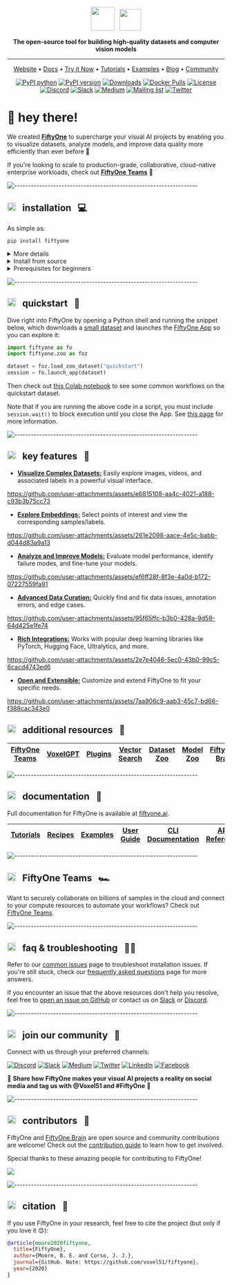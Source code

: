 <div align="center">
<p align="center">

<!-- prettier-ignore -->
<img src="https://user-images.githubusercontent.com/25985824/106288517-2422e000-6216-11eb-871d-26ad2e7b1e59.png" height="55px"> &nbsp;
<img src="https://user-images.githubusercontent.com/25985824/106288518-24bb7680-6216-11eb-8f10-60052c519586.png" height="50px">

**The open-source tool for building high-quality datasets and computer vision
models**

---

<!-- prettier-ignore -->
<a href="https://voxel51.com/fiftyone">Website</a> •
<a href="https://voxel51.com/docs/fiftyone">Docs</a> •
<a href="https://colab.research.google.com/github/voxel51/fiftyone-examples/blob/master/examples/quickstart.ipynb">Try it Now</a> •
<a href="https://voxel51.com/docs/fiftyone/tutorials/index.html">Tutorials</a> •
<a href="https://github.com/voxel51/fiftyone-examples">Examples</a> •
<a href="https://voxel51.com/blog/">Blog</a> •
<a href="https://slack.voxel51.com">Community</a>

[![PyPI python](https://img.shields.io/pypi/pyversions/fiftyone)](https://pypi.org/project/fiftyone)
[![PyPI version](https://badge.fury.io/py/fiftyone.svg)](https://pypi.org/project/fiftyone)
[![Downloads](https://static.pepy.tech/badge/fiftyone)](https://pepy.tech/project/fiftyone)
[![Docker Pulls](https://badgen.net/docker/pulls/voxel51/fiftyone?icon=docker&label=pulls)](https://hub.docker.com/r/voxel51/fiftyone/)
[![License](https://img.shields.io/badge/License-Apache%202.0-blue.svg)](LICENSE)
[![Discord](https://img.shields.io/badge/Discord-7289DA?logo=discord&logoColor=white)](https://discord.gg/fiftyone-community)
[![Slack](https://img.shields.io/badge/Slack-4A154B?logo=slack&logoColor=white)](https://slack.voxel51.com)
[![Medium](https://img.shields.io/badge/Medium-12100E?logo=medium&logoColor=white)](https://medium.com/voxel51)
[![Mailing list](http://bit.ly/2Md9rxM)](https://share.hsforms.com/1zpJ60ggaQtOoVeBqIZdaaA2ykyk)
[![Twitter](https://img.shields.io/twitter/follow/Voxel51?style=social)](https://twitter.com/voxel51)

</p>
</div>

# 👋 hey there!

We created **[FiftyOne](https://fiftyone.ai)** to supercharge your visual AI
projects by enabling you to visualize datasets, analyze models, and improve
data quality more efficiently than ever before 🤝

If you're looking to scale to production-grade, collaborative, cloud-native
enterprise workloads, check out
**[FiftyOne Teams](http://voxel51.com/enterprise)** 🚀

![------------------------------------------------------------------](https://github.com/user-attachments/assets/fb0573d0-bb56-40ff-9ae1-a5e8f62f5f42)

<div id='installation'/>

## <img src="https://user-images.githubusercontent.com/25985824/106288517-2422e000-6216-11eb-871d-26ad2e7b1e59.png" height="20px"> &nbsp; installation &nbsp; 💻

As simple as:

```shell
pip install fiftyone
```

<details>
<summary>More details</summary>

### Installation options

FiftyOne supports Python 3.9 - 3.11.

For most users, we recommend installing the latest release version of FiftyOne
via `pip` as shown above.

If you want to contribute to FiftyOne or install the latest development
version, then you can also perform a [source install](#source-install).

See the [prerequisites section](#prerequisites) for system-specific setup
information.

We strongly recommend that you install FiftyOne in a
[virtual environment](https://voxel51.com/docs/fiftyone/getting_started/virtualenv.html)
to maintain a clean workspace.

Consult the
[installation guide](https://voxel51.com/docs/fiftyone/getting_started/install.html)
for troubleshooting and other information about getting up-and-running with
FiftyOne.

</details>

<div id='source-install'/>

<details>
<summary>Install from source</summary>

### Source installations

Follow the instructions below to install FiftyOne from source and build the
App.

You'll need the following tools installed:

-   [Python](https://www.python.org) (3.9 - 3.11)
-   [Node.js](https://nodejs.org) - on Linux, we recommend using
    [nvm](https://github.com/nvm-sh/nvm) to install an up-to-date version.
-   [Yarn](https://yarnpkg.com) - once Node.js is installed, you can
    [enable Yarn](https://yarnpkg.com/getting-started/install) via
    `corepack enable`

We strongly recommend that you install FiftyOne in a
[virtual environment](https://voxel51.com/docs/fiftyone/getting_started/virtualenv.html)
to maintain a clean workspace.

If you are working in Google Colab,
[skip to here](#source-installs-in-google-colab).

First, clone the repository:

```shell
git clone https://github.com/voxel51/fiftyone
cd fiftyone
```

Then run the install script:

```shell
# Mac or Linux
bash install.bash

# Windows
.\install.bat
```

If you run into issues importing FiftyOne, you may need to add the path to the
cloned repository to your `PYTHONPATH`:

```shell
export PYTHONPATH=$PYTHONPATH:/path/to/fiftyone
```

Note that the install script adds to your `nvm` settings in your `~/.bashrc` or
`~/.bash_profile`, which is needed for installing and building the App.

### Upgrading your source installation

To upgrade an existing source installation to the bleeding edge, simply pull
the latest `develop` branch and rerun the install script:

```shell
git checkout develop
git pull

# Mac or Linux
bash install.bash

# Windows
.\install.bat
```

### Rebuilding the App

When you pull in new changes to the App, you will need to rebuild it, which you
can do either by rerunning the install script or just running `yarn build` in
the `./app` directory.

### Developer installation

If you would like to
[contribute to FiftyOne](https://github.com/voxel51/fiftyone/blob/develop/CONTRIBUTING.md),
you should perform a developer installation using the `-d` flag of the install
script:

```shell
# Mac or Linux
bash install.bash -d

# Windows
.\install.bat -d
```

Although not required, developers typically prefer to configure their FiftyOne
installation to connect to a self-installed and managed instance of MongoDB,
which you can do by following
[these simple steps](https://docs.voxel51.com/user_guide/config.html#configuring-a-mongodb-connection).

### Source installs in Google Colab

You can install from source in
[Google Colab](https://colab.research.google.com) by running the following in a
cell and then **restarting the runtime**:

```shell
%%shell

git clone --depth 1 https://github.com/voxel51/fiftyone.git
cd fiftyone

# Mac or Linux
bash install.bash

# Windows
.\install.bat
```

### Generating documentation

See the
[docs guide](https://github.com/voxel51/fiftyone/blob/develop/docs/README.md)
for information on building and contributing to the documentation.

### Uninstallation

You can uninstall FiftyOne as follows:

```shell
pip uninstall fiftyone fiftyone-brain fiftyone-db
```

</details>

<div id='prerequisites'/>

<details>
<summary>Prerequisites for beginners</summary>

### System-specific setup

Follow the instructions for your operating system or environment to perform
basic system setup before [installing FiftyOne](#installation).

If you're an experienced developer, you've likely already done this.

<details>
<summary>Linux</summary>

<div id='prerequisites-linux'/>

#### 1. Install Python and other dependencies

These steps work on a clean install of Ubuntu Desktop 24.04, and should also
work on Ubuntu 24.04 and 22.04, and on Ubuntu Server:

```shell
sudo apt-get update
sudo apt-get upgrade
sudo apt-get install python3-venv python3-dev build-essential git-all libgl1-mesa-dev
```

-   On Linux, you will need at least the `openssl` and `libcurl` packages
-   On Debian-based distributions, you will need to install `libcurl4` or
    `libcurl3` instead of `libcurl`, depending on the age of your distribution

```shell
# Ubuntu
sudo apt install libcurl4 openssl

# Fedora
sudo dnf install libcurl openssl
```

#### 2. Create and activate a virtual environment

```shell
python3 -m venv fiftyone_env
source fiftyone_env/bin/activate
```

#### 3. Install FFmpeg (optional)

If you plan to work with video datasets, you'll need to install
[FFmpeg](https://ffmpeg.org):

```shell
sudo apt-get install ffmpeg
```

</details>

<details>
<summary>MacOS</summary>

<div id='prerequisites-macos'/>

#### 1. Install Xcode Command Line Tools

```shell
xcode-select --install
```

#### 2. Install Homebrew

```shell
/bin/bash -c "$(curl -fsSL https://raw.githubusercontent.com/Homebrew/install/HEAD/install.sh)"
```

After running the above command, follow the instructions in your terminal to
complete the Homebrew installation.

#### 3. Install Python

```shell
brew install python@3.9
brew install protobuf
```

#### 4. Create and activate a virtual nvironment

```shell
python3 -m venv fiftyone_env
source fiftyone_env/bin/activate
```

#### 5. Install FFmpeg (optional)

If you plan to work with video datasets, you'll need to install
[FFmpeg](https://ffmpeg.org):

```shell
brew install ffmpeg
```

</details>

<details>
<summary>Windows</summary>

<div id='prerequisites-windows'/>

#### 1. Install Python

⚠️ The version of Python that is available in the Microsoft Store is **not
recommended** ⚠️

Download a Python 3.9 - 3.11 installer from
[python.org](https://www.python.org/downloads/). Make sure to pick a 64-bit
version. For example, this
[Python 3.10.11 installer](https://www.python.org/ftp/python/3.10.11/python-3.10.11-amd64.exe).

Double-click on the installer to run it, and follow the steps in the installer.

-   Check the box to add Python to your `PATH`
-   At the end of the installer, there is an option to disable the `PATH`
    length limit. It is recommended to click this

#### 2. Install Microsoft Visual C++

Download
[Microsoft Visual C++ Redistributable](https://learn.microsoft.com/en-us/cpp/windows/latest-supported-vc-redist).
Double-click on the installer to run it, and follow the steps in the installer.

#### 3. Install Git

Download Git from [this link](https://git-scm.com/download/win). Double-click
on the installer to run it, and follow the steps in the installer.

#### 4. Create and activate a virtual environment

-   Press `Win + R`. type `cmd`, and press `Enter`. Alternatively, search
    **Command Prompt** in the Start Menu.
-   Navigate to your project. `cd C:\path\to\your\project`
-   Create the environment `python -m venv fiftyone_env`
-   Activate the environment typing this in the command line window
    `fiftyone_env\Scripts\activate`
-   After activation, your command prompt should change and show the name of
    the virtual environment `(fiftyon_env) C:\path\to\your\project`

#### 5. Install FFmpeg (optional)

If you plan to work with video datasets, you'll need to install
[FFmpeg](https://ffmpeg.org).

Download an FFmpeg binary from [here](https://ffmpeg.org/download.html). Add
FFmpeg's path (e.g., `C:\ffmpeg\bin`) to your `PATH` environmental variable.

</details>

<details>
<summary>Docker</summary>

<div id='prerequisites-docker'/>
<br>

Refer to
[these instructions](https://voxel51.com/docs/fiftyone/environments/index.html#docker)
to see how to build and run Docker images containing release or source builds
of FiftyOne.

</details>

</details>

![------------------------------------------------------------------](https://github.com/user-attachments/assets/fb0573d0-bb56-40ff-9ae1-a5e8f62f5f42)

<div id='quickstart'>

## <img src="https://user-images.githubusercontent.com/25985824/106288517-2422e000-6216-11eb-871d-26ad2e7b1e59.png" height="20px"> &nbsp; quickstart &nbsp; 🚀

Dive right into FiftyOne by opening a Python shell and running the snippet
below, which downloads a
[small dataset](https://voxel51.com/docs/fiftyone/user_guide/dataset_zoo/datasets.html#quickstart)
and launches the
[FiftyOne App](https://voxel51.com/docs/fiftyone/user_guide/app.html) so you
can explore it:

```py
import fiftyone as fo
import fiftyone.zoo as foz

dataset = foz.load_zoo_dataset("quickstart")
session = fo.launch_app(dataset)
```

Then check out
[this Colab notebook](https://colab.research.google.com/github/voxel51/fiftyone-examples/blob/master/examples/quickstart.ipynb)
to see some common workflows on the quickstart dataset.

Note that if you are running the above code in a script, you must include
`session.wait()` to block execution until you close the App. See
[this page](https://voxel51.com/docs/fiftyone/user_guide/app.html#creating-a-session)
for more information.

![------------------------------------------------------------------](https://github.com/user-attachments/assets/fb0573d0-bb56-40ff-9ae1-a5e8f62f5f42)

<div id='key-features'>

## <img src="https://user-images.githubusercontent.com/25985824/106288517-2422e000-6216-11eb-871d-26ad2e7b1e59.png" height="20px"> &nbsp; key features &nbsp; 🔑

-   **[Visualize Complex Datasets:](https://docs.voxel51.com/user_guide/app.html)**
    Easily explore images, videos, and associated labels in a powerful visual
    interface.

https://github.com/user-attachments/assets/e6815108-aa4c-4021-a188-c93b3b75cc73

-   **[Explore Embeddings:](https://docs.voxel51.com/user_guide/app.html#embeddings-panel)**
    Select points of interest and view the corresponding samples/labels.

https://github.com/user-attachments/assets/261e2098-aace-4e5c-babb-d044d83a9a13

-   **[Analyze and Improve Models:](https://docs.voxel51.com/user_guide/evaluation.html)**
    Evaluate model performance, identify failure modes, and fine-tune your
    models.

https://github.com/user-attachments/assets/ef6ff28f-8f3e-4a0d-b172-07227559fa91

-   **[Advanced Data Curation:](https://docs.voxel51.com/brain.html)** Quickly
    find and fix data issues, annotation errors, and edge cases.

https://github.com/user-attachments/assets/95f65ffc-b3b0-428a-9d59-64d425e1fe74

-   **[Rich Integrations:](https://docs.voxel51.com/integrations/index.html)**
    Works with popular deep learning libraries like PyTorch, Hugging Face,
    Ultralytics, and more.

https://github.com/user-attachments/assets/2e7e4046-5ec0-43b0-99c5-6cacd4743ed6

-   **[Open and Extensible:](https://docs.voxel51.com/plugins/index.html)**
    Customize and extend FiftyOne to fit your specific needs.

https://github.com/user-attachments/assets/7aa906c9-aab3-45c7-bd66-f388cac343e0

<div id='additional-resources'>

## <img src="https://user-images.githubusercontent.com/25985824/106288517-2422e000-6216-11eb-871d-26ad2e7b1e59.png" height="20px"> &nbsp; additional resources &nbsp; 🚁

| [FiftyOne Teams](https://voxel51.com/enterprise) | [VoxelGPT](https://github.com/voxel51/voxelgpt) | [Plugins](https://voxel51.com/plugins) | [Vector Search](https://voxel51.com/blog/the-computer-vision-interface-for-vector-search) | [Dataset Zoo](https://docs.voxel51.com/dataset_zoo/index.html) | [Model Zoo](https://docs.voxel51.com/model_zoo/index.html) | [FiftyOne Brain](https://docs.voxel51.com/brain.html) |
| ------------------------------------------------ | ----------------------------------------------- | -------------------------------------- | ----------------------------------------------------------------------------------------- | -------------------------------------------------------------- | ---------------------------------------------------------- | ----------------------------------------------------- |

</div>

![------------------------------------------------------------------](https://github.com/user-attachments/assets/fb0573d0-bb56-40ff-9ae1-a5e8f62f5f42)

<div id='documentation'/>

## <img src="https://user-images.githubusercontent.com/25985824/106288517-2422e000-6216-11eb-871d-26ad2e7b1e59.png" height="20px"> &nbsp; documentation &nbsp; 🪪

Full documentation for FiftyOne is available at
[fiftyone.ai](https://fiftyone.ai).

| [Tutorials](https://voxel51.com/docs/fiftyone/tutorials/index.html) | [Recipes](https://voxel51.com/docs/fiftyone/recipes/index.html) | [Examples](https://github.com/voxel51/fiftyone-examples) | [User Guide](https://voxel51.com/docs/fiftyone/user_guide/index.html) | [CLI Documentation](https://voxel51.com/docs/fiftyone/cli/index.html) | [API Reference](https://voxel51.com/docs/fiftyone/api/fiftyone.html) |
| ------------------------------------------------------------------- | --------------------------------------------------------------- | -------------------------------------------------------- | --------------------------------------------------------------------- | --------------------------------------------------------------------- | -------------------------------------------------------------------- |

</div>

![------------------------------------------------------------------](https://github.com/user-attachments/assets/fb0573d0-bb56-40ff-9ae1-a5e8f62f5f42)

<div id='fiftyone-teams'/>

## <img src="https://user-images.githubusercontent.com/25985824/106288517-2422e000-6216-11eb-871d-26ad2e7b1e59.png" height="20px"> &nbsp; FiftyOne Teams &nbsp; 🏎️

Want to securely collaborate on billions of samples in the cloud and connect to
your compute resources to automate your workflows? Check out
[FiftyOne Teams](https://voxel51.com/enterprise).

![------------------------------------------------------------------](https://github.com/user-attachments/assets/fb0573d0-bb56-40ff-9ae1-a5e8f62f5f42)

<div id='faq'/>

## <img src="https://user-images.githubusercontent.com/25985824/106288517-2422e000-6216-11eb-871d-26ad2e7b1e59.png" height="20px"> &nbsp; faq & troubleshooting &nbsp; ⛓️‍💥

Refer to our
[common issues](https://docs.voxel51.com/getting_started/troubleshooting.html)
page to troubleshoot installation issues. If you're still stuck, check our
[frequently asked questions](https://docs.voxel51.com/faq/index.html) page for
more answers.

If you encounter an issue that the above resources don't help you resolve, feel
free to [open an issue on GitHub](https://github.com/voxel51/fiftyone/issues)
or contact us on [Slack](https://slack.voxel51.com/) or
[Discord](https://discord.gg/fiftyone-community).

</div>

![------------------------------------------------------------------](https://github.com/user-attachments/assets/fb0573d0-bb56-40ff-9ae1-a5e8f62f5f42)

<div id='community'/>

## <img src="https://user-images.githubusercontent.com/25985824/106288517-2422e000-6216-11eb-871d-26ad2e7b1e59.png" height="20px"> &nbsp; join our community &nbsp; 🤝

Connect with us through your preferred channels:

[![Discord](https://img.shields.io/badge/Discord-7289DA?logo=discord&logoColor=white)](https://discord.gg/fiftyone-community)
[![Slack](https://img.shields.io/badge/Slack-4A154B?logo=slack&logoColor=white)](https://slack.voxel51.com)
[![Medium](https://img.shields.io/badge/Medium-12100E?logo=medium&logoColor=white)](https://medium.com/voxel51)
[![Twitter](https://img.shields.io/badge/Twitter-1DA1F2?logo=twitter&logoColor=white)](https://twitter.com/voxel51)
[![LinkedIn](https://img.shields.io/badge/LinkedIn-0077B5?logo=linkedin&logoColor=white)](https://www.linkedin.com/company/voxel51)
[![Facebook](https://img.shields.io/badge/Facebook-1877F2?logo=facebook&logoColor=white)](https://www.facebook.com/voxel51)

🎊 **Share how FiftyOne makes your visual AI projects a reality on social media
and tag us with @Voxel51 and #FiftyOne** 🎊

</div>

![------------------------------------------------------------------](https://github.com/user-attachments/assets/fb0573d0-bb56-40ff-9ae1-a5e8f62f5f42)

<div id='contributors'/>

## <img src="https://user-images.githubusercontent.com/25985824/106288517-2422e000-6216-11eb-871d-26ad2e7b1e59.png" height="20px"> &nbsp; contributors &nbsp; 🧡

FiftyOne and [FiftyOne Brain](https://github.com/voxel51/fiftyone-brain) are
open source and community contributions are welcome! Check out the
[contribution guide](https://github.com/voxel51/fiftyone/blob/develop/CONTRIBUTING.md)
to learn how to get involved.

Special thanks to these amazing people for contributing to FiftyOne!

<a href="https://github.com/voxel51/fiftyone/graphs/contributors">
  <img src="https://contrib.rocks/image?repo=voxel51/fiftyone" />
</a>

![------------------------------------------------------------------](https://github.com/user-attachments/assets/fb0573d0-bb56-40ff-9ae1-a5e8f62f5f42)

<div id='citation'/>

## <img src="https://user-images.githubusercontent.com/25985824/106288517-2422e000-6216-11eb-871d-26ad2e7b1e59.png" height="20px"> &nbsp; citation &nbsp; 📖

If you use FiftyOne in your research, feel free to cite the project (but only
if you love it 😊):

```bibtex
@article{moore2020fiftyone,
  title={FiftyOne},
  author={Moore, B. E. and Corso, J. J.},
  journal={GitHub. Note: https://github.com/voxel51/fiftyone},
  year={2020}
}
```
